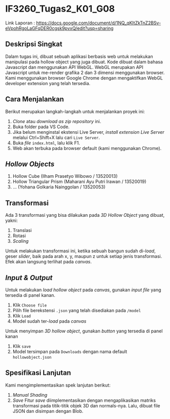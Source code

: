 # IF3260_Tugas2_K01_G08

Link Laporan : https://docs.google.com/document/d/1NQ_qKItZkTnZ2BSv-eVpohRgoLaGFqDER0cgsk9pvxQ/edit?usp=sharing

## Deskripsi Singkat

Dalam tugas ini, dibuat sebuah aplikasi berbasis web untuk melakukan manipulasi pada hollow object yang juga dibuat. Kode dibuat dalam bahasa Javascript dan menggunakan API WebGL. WebGL merupakan API Javascript untuk me-render grafika 2 dan 3 dimensi menggunakan browser. Kami menggunakan browser Google Chrome dengan mengaktifkan WebGL developer extension yang telah tersedia.

## Cara Menjalankan

Berikut merupakan langkah-langkah untuk menjalankan proyek ini:

1. _Clone_ atau _download as zip_ _repository_ ini.
2. Buka folder pada VS Code.
3. Jika belum menginstal ekstensi Live Server, _install extension Live Server_ melalui Ctrl+Shift+X lalu cari `Live Server`.
4. Buka _file_ `index.html`, lalu klik F1.
5. Web akan terbuka pada browser default (kami menggunakan Chrome).

## _Hollow Objects_

1. Hollow Cube (Ilham Prasetyo Wibowo / 13520013)
2. Hollow Triangular Prism (Maharani Ayu Putri Irawan / 13520019)
3. ... (Yohana Golkaria Nainggolan / 13520053)

## Transformasi

Ada 3 transformasi yang bisa dilakukan pada _3D Hollow Object_ yang dibuat, yakni:

1. Translasi
2. Rotasi
3. _Scaling_

Untuk melakukan transformasi ini, ketika sebuah bangun sudah di-_load_, geser _slider_, baik pada arah x, y, maupun z untuk setiap jenis transformasi. Efek akan langsung terlihat pada _canvas_.

## _Input & Output_

Untuk melakukan _load hollow object_ pada _canvas_, gunakan _input file_ yang tersedia di panel kanan.

1. Klik `Choose file`
2. Pilih file berekstensi `.json` yang telah disediakan pada `/model`
3. Klik `Load`
4. Model sudah ter-_load_ pada _canvas_

Untuk menyimpan _3D hollow object_, gunakan _button_ yang tersedia di panel kanan

1. Klik `save`
2. Model tersimpan pada `Downloads` dengan nama default `hollowobject.json`

## Spesifikasi Lanjutan

Kami mengimplementasikan spek lanjutan berikut:

1. _Manual Shading_
2. _Save_
   Fitur _save_ diimplementasikan dengan mengaplikasikan matriks transformasi pada titik-titik objek 3D dan normals-nya. Lalu, dibuat file JSON dan disimpan dengan Blob.

